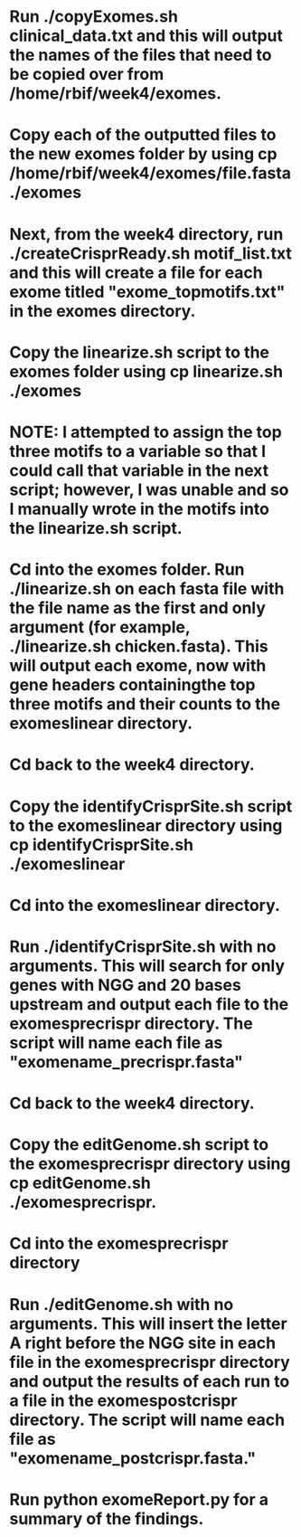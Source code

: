 # Run ./copyExomes.sh clinical_data.txt and this will output the names of the files that need to be copied over from /home/rbif/week4/exomes.

# Copy each of the outputted files to the new exomes folder by using cp /home/rbif/week4/exomes/file.fasta ./exomes

# Next, from the week4 directory, run ./createCrisprReady.sh motif_list.txt and this will create a file for each exome titled "exome_topmotifs.txt" in the exomes directory.

# Copy the linearize.sh script to the exomes folder using cp linearize.sh ./exomes

# NOTE: I attempted to assign the top three motifs to a variable so that I could call that variable in the next script; however, I was unable and so I manually wrote in the motifs into the linearize.sh script.

# Cd into the exomes folder. Run ./linearize.sh on each fasta file with the file name as the first and only argument (for example, ./linearize.sh chicken.fasta). This will output each exome, now with gene headers containingthe top three motifs and their counts to the exomeslinear directory.

# Cd back to the week4 directory.

# Copy the identifyCrisprSite.sh script to the exomeslinear directory using cp identifyCrisprSite.sh ./exomeslinear

# Cd into the exomeslinear directory.

# Run ./identifyCrisprSite.sh with no arguments. This will search for only genes with NGG and 20 bases upstream and output each file to the exomesprecrispr directory. The script will name each file as "exomename_precrispr.fasta"

# Cd back to the week4 directory.

# Copy the editGenome.sh script to the exomesprecrispr directory using cp editGenome.sh ./exomesprecrispr.

# Cd into the exomesprecrispr directory

# Run ./editGenome.sh with no arguments. This will insert the letter A right before the NGG site in each file in the exomesprecrispr directory and output the results of each run to a file in the exomespostcrispr directory. The script will name each file as "exomename_postcrispr.fasta." 

# Run python exomeReport.py for a summary of the findings.
